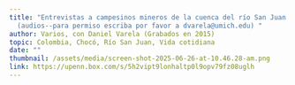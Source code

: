```yaml
---
title: "Entrevistas a campesinos mineros de la cuenca del río San Juan 2015
  (audios--para permiso escriba por favor a dvarela@umich.edu) "
author: Varios, con Daniel Varela (Grabados en 2015)
topic: Colombia, Chocó, Río San Juan, Vida cotidiana
date: ""
thumbnail: /assets/media/screen-shot-2025-06-26-at-10.46.28-am.png
link: https://upenn.box.com/s/5h2vipt9lonhaltp0l9opv79fz08uglh
---
```

